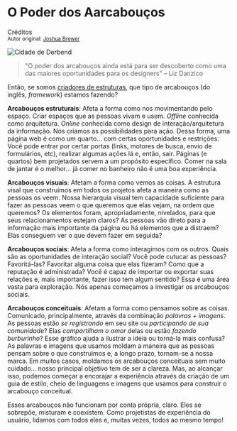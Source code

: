 O Poder dos Aarcabouços
============================
Créditos<br/>
<small>Autor original: [Joshua Brewer](http://52weeksofux.com/post/396764654/the-power-of-frameworks)</small>

![Cidade de Derbend](http://media.tumblr.com/tumblr_ky1gznQwyq1qz8ohs.png "Cidade de Derbend")

> "O poder dos arcabouços ainda está para ser descoberto como uma das maiores oportunidades para os designers" &ndash; Liz Danzico

Então, se somos [criadores de estruturas](http://52weeksofux.com/post/396763415/makers-of-frames), que tipo de arcabouços (do inglês, *framework*) estamos fazendo?

**Arcabouços estruturais**: Afeta a forma como nos movimentando pelo espaço. Criar espaços que as pessoas vivam e usem. *Offline* conhecida como arquitetura. *Online* conhecida como design de interação/arquitetura da informação. Nós criamos as possibilidades para ação. Dessa forma, uma página web é como um quarto... com certas oportunidades e restrições. Você pode entrar por certar portas (links, motores de busca, envio de formulários, etc), realizar algumas ações lá e, então, sair. Páginas (e quartos) bem projetados servem a um propósito específico. Comer na sala de jantar é o melhor... já comer no banheiro não é uma boa experiência.

**Arcabouços visuais**: Afetam a forma como vemos as coisas. A estrutura visal que construímos em todos os projetos afeta a maneira como as pessoas os veem. Nossa hierarquia visual tem capacidade suficiente para fazer as pessoas veem o que queremos que elas vejam, na ordem que queremos? Os elementos foram, apropriadamente, nivelados, para que seus relacionamentos estejam claros? As pessoas vão direto para a informação mais importante da página ou há elementos que a distraem? Elas conseguem ver o que devem fazer em seguida?

**Arcabouços sociais**: Afeta a forma como interagimos com os outros. Quais são as oportunidades de interação social? Você pode cutucar as pessoas? Favoritá-las? Favoritar alguma coisa que elas fizeram? Como que a reputação é administrada? Você é capaz de importar ou exportar suas relações e, mais importante, fazer isso tem algum sentido? Essa é uma área vasta para exploração. Nós apenas começamos a investigar os arcabouços sociais.

**Arcabouços conceituais**: Afetam a forma como pensamos sobre as coisas. Comunicado, principalmente, através da combinação *palavras + imagens*. As pessoas estão *se registrando* em seu site ou *participando de sua comunidade*? Elas *compartilham o amor* delas ou estão *fazendo burburinho*? Esse gráfico ajuda a ilustrar a ideia ou torná-la mais confusa? As palavras e imagens que usamos moldam a maneira que as pessoas pensam sobre o que construimos e, a longo prazo, tornam-se a nossa marca. Em muitos casos, moldamos os arcabouços conceituais sem muito cuidado... nosso principal objetivo tem de ser a clareza. Mas, ao alcançar isso, podemos começar a encorajar a experiência através da criação de um guia de estilo, cheio de linguagens e imagens que usamos para construir o arcabouço conceitual.

Esses arcabouços não funcionam por conta própria, claro. Eles se sobrepôe, misturam e coexistem. Como projetistas de experiência do usuário, lidamos com todos eles e, muitas vezes, todos ao mesmo tempo!
